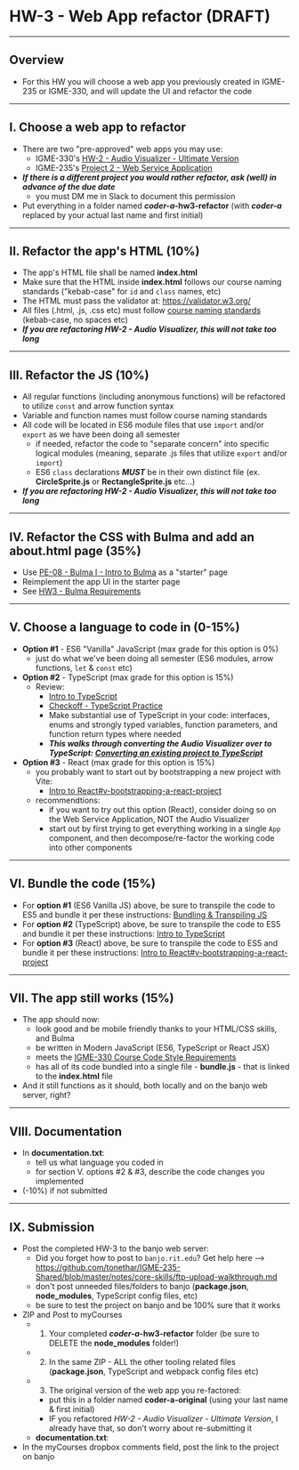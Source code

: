 # HW-3 - Web App refactor (DRAFT)

---

## Overview
- For this HW you will choose a web app you previously created in IGME-235 or IGME-330, and will update the UI and refactor the code

---

## I. Choose a web app to refactor
- There are two "pre-approved" web apps you may use:
  - IGME-330's [HW-2 - Audio Visualizer - Ultimate Version](../hw/hw-2.md)
  - IGME-235's [Project 2 - Web Service Application](https://github.com/dccircuit/IGME-235-Fall-2023/blob/main/projects/project-2.md)
- ***If there is a different project you would rather refactor, ask (well) in advance of the due date***
  - you must DM me in Slack to document this permission
- Put everything in a folder named ***coder-a*-hw3-refactor** (with ***coder-a*** replaced by your actual last name and first initial)
  
--- 

## II. Refactor the app's HTML (10%)
- The app's HTML file shall be named **index.html**
- Make sure that the HTML inside **index.html** follows our course naming standards ("kebab-case" for `id` and `class` names, etc)
- The HTML must pass the validator at: https://validator.w3.org/
- All files (.html, .js, .css etc) must follow [course naming standards](../notes/code-style-required-330.md) (kebab-case, no spaces etc)
- ***If you are refactoring HW-2 - Audio Visualizer, this will not take too long***
---

## III. Refactor the JS (10%)
- All regular functions (including anonymous functions) will be refactored to utilize `const` and arrow function syntax
- Variable and function names must follow course naming standards
- All code will be located in ES6 module files that use `import` and/or `export` as we have been doing all semester
  - if needed, refactor the code to "separate concern" into specific logical modules (meaning, separate .js files that utilize `export` and/or `import`)
  - ES6 `class` declarations ***MUST*** be in their own distinct file (ex. **CircleSprite.js** or **RectangleSprite.js** etc...)
- ***If you are refactoring HW-2 - Audio Visualizer, this will not take too long***
  
---

## IV. Refactor the CSS with Bulma and add an about.html page (35%)
- Use [PE-08 - Bulma I - Intro to Bulma](../pe/pe-08.md) as a "starter" page
- Reimplement the app UI in the starter page
- See [HW3 - Bulma Requirements](hw3-bulma-requirements.md)

---

## V. Choose a language to code in (0-15%)

- **Option #1** - ES6 "Vanilla" JavaScript (max grade for this option is 0%)
  - just do what we've been doing all semester (ES6 modules, arrow functions, `let` & `const` etc)
- **Option #2** - TypeScript (max grade for this option is 15%)
  - Review:
    - [Intro to TypeScript](https://github.com/tonethar/IGME-330-Master/blob/master/notes/intro-typescript.md)
    - [Checkoff - TypeScript Practice](../checkoffs/typescript-practice.md)
    - Make substantial use of TypeScript in your code: interfaces, enums and strongly typed variables, function parameters, and function return types where needed
    - ***This walks through converting the Audio Visualizer over to TypeScript: [Converting an existing project to TypeScript](hw3-typescript-notes.md)***
- **Option #3** - React (max grade for this option is 15%)
  - you probably want to start out by bootstrapping a new project with Vite:
    - [Intro to React#v-bootstrapping-a-react-project](../notes/react-intro.md#v-bootstrapping-a-react-project)
  - recommendtions:
    - if you want to try out this option (React), consider doing so on the Web Service Application, NOT the Audio Visualizer
    - start out by first trying to get everything working in a single `App` component, and then decompose/re-factor the working code into other components

---

## VI. Bundle the code (15%)
- For **option #1** (ES6 Vanilla JS) above, be sure to transpile the code to ES5 and bundle it per these instructions: [Bundling & Transpiling JS](../notes/bundling-transpiling.md)
- For **option #2** (TypeScript) above, be sure to transpile the code to ES5 and bundle it per these instructions: [Intro to TypeScript](https://github.com/tonethar/IGME-330-Master/blob/master/notes/intro-typescript.md)
- For **option #3** (React) above, be sure to transpile the code to ES5 and bundle it per these instructions: [Intro to React#v-bootstrapping-a-react-project](../notes/react-intro.md#v-bootstrapping-a-react-project)
  
---

## VII. The app still works (15%)

- The app should now:
  - look good and be mobile friendly thanks to your HTML/CSS skills, and Bulma
  - be written in Modern JavaScript (ES6, TypeScript or React JSX)
  - meets the [IGME-330 Course Code Style Requirements]((../notes/code-style-required-330.md) )
  - has all of its code bundled into a single file - **bundle.js** - that is linked to the **index.html** file
- And it still functions as it should, both locally and on the banjo web server, right?

---

## VIII. Documentation
- In **documentation.txt**:
  - tell us what language you coded in
  - for section V. options #2 & #3, describe the code changes you implemented
- (-10%) if not submitted
---

## IX. Submission
- Post the completed HW-3 to the banjo web server:
  - Did you forget how to post to `banjo.rit.edu`? Get help here --> https://github.com/tonethar/IGME-235-Shared/blob/master/notes/core-skills/ftp-upload-walkthrough.md
  - don't post unneeded files/folders to banjo (**package.json**, **node_modules**, TypeScript config files, etc)
  - be sure to test the project on banjo and be 100% sure that it works 
- ZIP and Post to myCourses
  - 1) Your completed ***coder-a*-hw3-refactor** folder (be sure to DELETE the **node_modules** folder!)
  - 2) In the same ZIP - ALL the other tooling related files (**package.json**, TypeScript and webpack config files etc)
  - 3) The original version of the web app you re-factored:
    - put this in a folder named **coder-a-original** (using your last name & first initial)
    - IF you refactored *HW-2 - Audio Visualizer - Ultimate Version*, I already have that, so don't worry about re-submitting it
  - **documentation.txt**:
- In the myCourses dropbox comments field, post the link to the project on banjo



